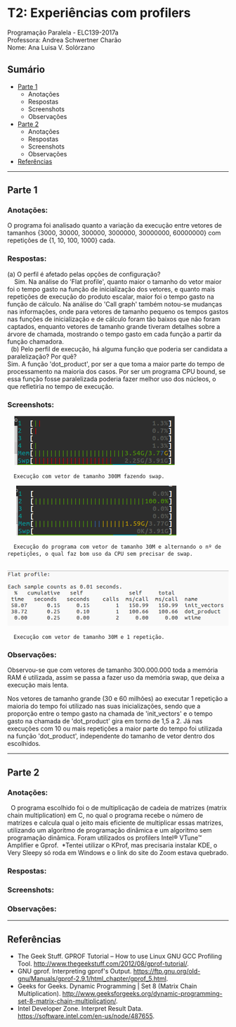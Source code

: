 # T2: Experiências com profilers
Programação Paralela - ELC139-2017a\
Professora: Andrea Schwertner Charão\
Nome: Ana Luisa V. Solórzano

## Sumário

  * [Parte 1](#parte-1)
    * Anotações
    * Respostas
    * Screenshots
    * Observações
  * [Parte 2](#parte-2)
    * Anotações
    * Respostas
    * Screenshots
    * Observações
  * [Referências](#referências)

----

## Parte 1 
   ### Anotações:
   O programa foi analisado quanto a variação da execução entre vetores de tamanhos {3000, 30000, 300000, 3000000, 30000000, 60000000} com repetições de {1, 10, 100, 1000} cada. 
   ### Respostas:
   (a) O perfil é afetado pelas opções de configuração?\
      Sim. Na análise do 'Flat profile', quanto maior o tamanho do vetor maior foi o tempo gasto na função de inicialização dos vetores, e quanto mais repetições de execução do produto escalar, maior foi o tempo gasto na função de cálculo. Na análise do 'Call graph' também notou-se mudanças nas informações, onde para vetores de tamanho pequeno os tempos gastos nas funções de inicialização e de cálculo foram tão baixos que não foram captados, enquanto vetores de tamanho grande tiveram detalhes sobre a árvore de chamada, mostrando o tempo gasto em cada função a partir da função chamadora.\
   (b) Pelo perfil de execução, há alguma função que poderia ser candidata a paralelização? Por quê?\
   Sim. A função 'dot_product', por ser a que toma a maior parte do tempo de processamento na maioria dos casos. Por ser um programa CPU bound, se essa função fosse paralelizada poderia fazer melhor uso dos núcleos, o que refletiria no tempo de execução. 
   ### Screenshots:
      ![swap](dotprod_seq/screenshots/swap.png?raw=true "swap")
      
      Execução com vetor de tamanho 300M fazendo swap.
      
      ![30M](dotprod_seq/screenshots/30M.png?raw=true "30M vector size")
      
      Execução do programa com vetor de tamanho 30M e alternando o nº de repetições, o qual faz bom uso da CPU sem precisar de swap.
      
      ![30Mgprof](dotprod_seq/screenshots/30M1exec.png?raw=true "30M vector size - gprofile screenshot")
      
      Execução com vetor de tamanho 30M e 1 repetição.
   ### Observações:
   Observou-se que com vetores de tamanho  300.000.000 toda a memória RAM é utilizada, assim se passa a fazer uso da memória swap, que deixa a execução mais lenta. 
   
   Nos vetores de tamanho grande (30 e 60 milhões) ao executar 1 repetição a maioria do tempo foi utilizado nas suas inicializações, sendo que a proporção entre o tempo gasto na chamada de 'init_vectors' e o tempo gasto na chamada de 'dot_product' gira em torno de 1,5 a 2. Já nas execuções com 10 ou mais repetições a maior parte do tempo foi utilizada na função 'dot_product', independente do tamanho de vetor dentro dos escolhidos.
   
----

## Parte 2
   ### Anotações:
   O programa escolhido foi o de multiplicação de cadeia de matrizes (matrix chain multiplication) em C, no qual o programa recebe o número de matrizes e calcula qual o jeito mais eficiente de multiplicar essas matrizes, utilizando um algoritmo de programação dinâmica e um algoritmo sem programação dinâmica. Foram utilizados os profilers Intel® VTune™ Amplifier e Gprof.
  *Tentei utilizar o KProf, mas precisaria instalar KDE, o Very Sleepy só roda em Windows e o link do site do Zoom estava quebrado. 
   ### Respostas:
   ### Screenshots:
   ### Observações:

----

## Referências
- The Geek Stuff. GPROF Tutorial – How to use Linux GNU GCC Profiling Tool. http://www.thegeekstuff.com/2012/08/gprof-tutorial/.
- GNU gprof. Interpreting gprof's Output. https://ftp.gnu.org/old-gnu/Manuals/gprof-2.9.1/html_chapter/gprof_5.html.
- Geeks for Geeks. Dynamic Programming | Set 8 (Matrix Chain Multiplication). http://www.geeksforgeeks.org/dynamic-programming-set-8-matrix-chain-multiplication/.
- Intel Developer Zone. Interpret Result Data. https://software.intel.com/en-us/node/487655.
